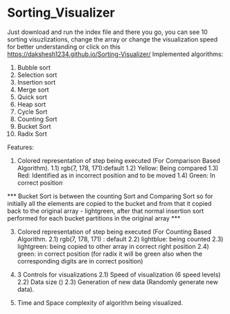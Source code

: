 # Sorting_Visualizer
Just download and run the index file and there you go, you can see 10 sorting visuzlizations, change the array or change the visualization speed for better understanding
or click on this https://dakshesh1234.github.io/Sorting-Visualizer/
Implemented algorithms:
 1) Bubble sort
 2) Selection sort
 3) Insertion sort
 4) Merge sort
 5) Quick sort
 6) Heap sort
 7) Cycle Sort
 8) Counting Sort
 9) Bucket Sort
10) Radix Sort

Features:
1) Colored representation of step being executed (For Comparison Based Algorithm).
  1.1) rgb(7, 178, 171):default
  1.2) Yellow: Being compared
  1.3) Red: Identified as in incorrect position and to be moved
  1.4) Green: In correct position
   
*** Bucket Sort is between the counting Sort and Comparing Sort so for initially all the elements are copied to the bucket and from that it copied back to the original array - lightgreen, after that normal insertion sort performed for each bucket partitions in the original array ***

3) Colored representation of step being executed (For Counting Based Algorithm.
  2.1) rgb(7, 178, 171) : default
  2.2) lightblue: being counted
  2.3) lightgreen: being copied to other array in correct right position
  2.4) green: in correct position (for radix it will be green also when the corresponding digits are in correct position)

4) 3 Controls for visualizations
  2.1) Speed of visualization (6 speed levels)
  2.2) Data size ()
  2.3) Generation of new data (Randomly generate new data).

5) Time and Space complexity of algorithm being visualized.


